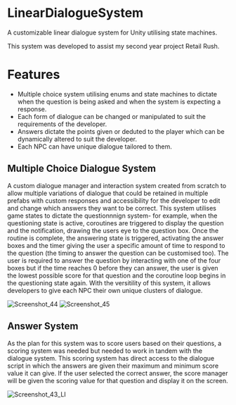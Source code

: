# LinearDialogueSystem
 A customizable linear dialogue system for Unity utilising state machines. 
 
 This system was developed to assist my second year project Retail Rush. 
 
# Features
- Multiple choice system utilising enums and state machines to dictate when the question is being asked and when the system is expecting a response.
- Each form of dialogue can be changed or manipulated to suit the requirements of the developer.
- Answers dictate the points given or deduted to the player which can be dynamically altered to suit the developer.
- Each NPC can have unique dialogue tailored to them.

## Multiple Choice Dialogue System
A custom dialogue manager and interaction system created from scratch to allow multiple variations of dialogue that could be retained in multiple prefabs with custom responses and accessibility for the developer to edit and change which answers they want to be correct. This system utilises game states to dictate the questionnnign system- for example, when the questioning state is active, coroutines are triggered to display the question and the notification, drawing the users eye to the question box. Once the routine is complete, the answering state is triggered, activating the answer boxes and the timer giving the user a specific amount of time to respond to the question (the timing to answer the question can be customised too). The user is required to answer the question by interacting with one of the four boxes but if the time reaches 0 before they can answer, the user is given the lowest possible score for that question and the coroutine loop begins in the questioning state again. With the versitility of this system, it allows developers to give each NPC their own unique clusters of dialogue.

![Screenshot_44](https://user-images.githubusercontent.com/43742155/152684807-79db4bc2-ea5b-49fa-bc27-cab43038a096.png)
![Screenshot_45](https://user-images.githubusercontent.com/43742155/152684808-bc665bb7-2510-44fa-a4ab-72765a41f406.png)

## Answer System
As the plan for this system was to score users based on their questions, a scoring system was needed but needed to work in tandem with the dialogue system. This scoring system has direct access to the dialogue script in which the answers are given their maximum and minimum score value it can give. If the user selected the correct answer, the score manager will be given the scoring value for that question and display it on the screen.

![Screenshot_43_LI](https://user-images.githubusercontent.com/43742155/152684917-6aaecf62-ade7-4e0d-b9c5-285ca7b89dbc.jpg)
